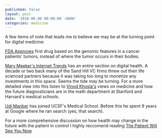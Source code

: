 ```yaml
---
published: false
layout: post
date: '2016-06-06 00:00:00 -0800'
categories: medicine
---
```

A few items of note that leads me to believe we may be at the turning point for digital medicine:

[FDA Approves](https://www.genomeweb.com/molecular-diagnostics/fda-approves-first-drug-tumors-biomarker-indication) first drug based on the genomic features in a cancer patients' tumors, instead of where the tumor occurs in their bodies.

[Mary Meeker's Internet Trends](http://www.kpcb.com/internet-trends) has an entire section on digital health. A decade or two back many of the Sand Hill VC firms threw out their life scienced partners because it was taking too long to monetize any investments in this space. Seems the tide may be turning. For a more detailed view into this listen to [Vinod Khosla's](https://blog.color.com/full-transcript-chrissy-farr-interviews-vinod-khosla-on-sequenced-42d354bdfc12) views on medicine and how the future diagnosticians are in the math department at Stanford and Harvard's medical schools.

[Udi Manber](https://en.wikipedia.org/wiki/Udi_Manber) has joined UCSF's Medical School. Before this he spent 9 years at Google where he ran search (yes, that search).

For a more comprehensive discussion on how health may change in the future with the patient in control I highly reccomend reading [The Patient Will See You Now](https://www.amazon.com/Patient-Will-See-You-Now/dp/0465054749)